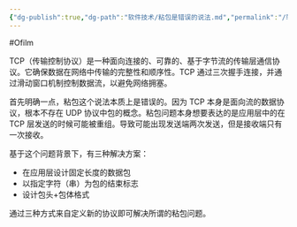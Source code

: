 ```yaml
---
{"dg-publish":true,"dg-path":"软件技术/粘包是错误的说法.md","permalink":"/软件技术/粘包是错误的说法/","created":"2022-07-20T15:41:49.000+08:00","updated":"2025-03-21T14:14:05.793+08:00"}
---
```


#Ofilm

TCP（传输控制协议）是一种面向连接的、可靠的、基于字节流的传输层通信协议。它确保数据在网络中传输的完整性和顺序性。TCP 通过三次握手连接，并通过滑动窗口机制控制数据流，以避免网络拥塞。

首先明确一点，粘包这个说法本质上是错误的。因为 TCP 本身是面向流的数据协议，根本不存在 UDP 协议中包的概念。粘包问题本身想要表达的是应用层中的在 TCP 层发送的时候可能被重组。导致可能出现发送端两次发送，但是接收端只有一次接收。

基于这个问题背景下，有三种解决方案：

- 在应用层设计固定长度的数据包
- 以指定字符（串）为包的结束标志
- 设计包头+包体格式

通过三种方式来自定义新的协议即可解决所谓的粘包问题。